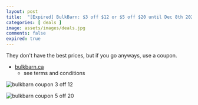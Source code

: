 ```yaml
---
layout: post
title:  "[Expired] BulkBarn: $3 off $12 or $5 off $20 until Dec 8th 2024"
categories: [ deals ]
image: assets/images/deals.jpg
comments: false
expired: true
---
```


They don't have the best prices, but if you go anyways, use a coupon.

- [bulkbarn.ca](https://www.bulkbarn.ca/en/Coupons)
    - see terms and conditions


![bulkbarn coupon 3 off 12](https://www.bulkbarn.ca/BulkBarn/media/web_coupon/WEB_ENG_F0824_3OFF15.PNG)

![bulkbarn coupon 5 off 20](https://www.bulkbarn.ca/BulkBarn/media/web_coupon/WEB_ENG_F0824_5OFF20.PNG)


